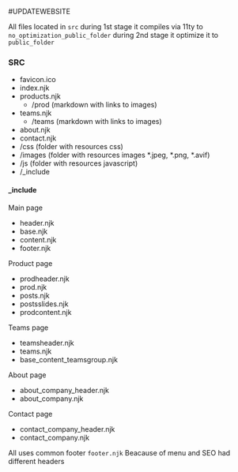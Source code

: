 
#UPDATEWEBSITE

All files located in `src` during 1st stage it compiles via 11ty to `no_optimization_public_folder` during 2nd stage it optimize it to `public_folder`

### SRC

 - favicon.ico  
 - index.njk
 - products.njk
    - /prod  (markdown with links to images)
 - teams.njk
    - /teams (markdown with links to images)
 - about.njk
 - contact.njk
 - /css (folder with resources css)
 - /images (folder with resources images *.jpeg, *.png, *.avif)
 - /js (folder with resources javascript)
 - /_include


 #### _include
 Main page
 - header.njk
 - base.njk
 - content.njk
 - footer.njk

 Product page
 - prodheader.njk
 - prod.njk
 - posts.njk
 - postsslides.njk
 - prodcontent.njk

 Teams page
 - teamsheader.njk
 - teams.njk
 - base_content_teamsgroup.njk

 About page
 - about_company_header.njk
 - about_company.njk

 Contact page
 - contact_company_header.njk           
 - contact_company.njk                       

All uses common footer `footer.njk`
Beacause of menu and SEO had different headers
